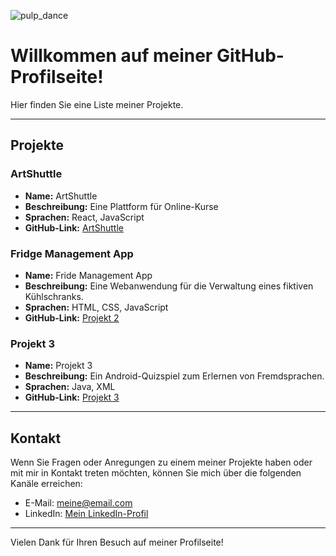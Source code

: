 ![pulp_dance](https://github.com/MartinDrus/MartinDrus/assets/106072182/acabfd11-18ef-4bb2-bf2c-fb4d3a5a05f1)

# Willkommen auf meiner GitHub-Profilseite! 
Hier finden Sie eine Liste meiner Projekte.

---

## Projekte

### ArtShuttle

- **Name:** ArtShuttle
- **Beschreibung:** Eine Plattform für Online-Kurse
- **Sprachen:** React, JavaScript
- **GitHub-Link:** [ArtShuttle](https://frontend-red-nine.vercel.app/)

### Fridge Management App

- **Name:** Fride Management App
- **Beschreibung:** Eine Webanwendung für die Verwaltung eines fiktiven Kühlschranks.
- **Sprachen:** HTML, CSS, JavaScript
- **GitHub-Link:** [Projekt 2](https://martindrus.github.io/Fridge-Management-App/)

### Projekt 3

- **Name:** Projekt 3
- **Beschreibung:** Ein Android-Quizspiel zum Erlernen von Fremdsprachen.
- **Sprachen:** Java, XML
- **GitHub-Link:** [Projekt 3](https://github.com/meinprojekt3)

---

## Kontakt

Wenn Sie Fragen oder Anregungen zu einem meiner Projekte haben oder mit mir in Kontakt treten möchten, können Sie mich über die folgenden Kanäle erreichen:

- E-Mail: [meine@email.com](mailto:meine@email.com)
- LinkedIn: [Mein LinkedIn-Profil](https://www.linkedin.com/in/meinprofil)

---

Vielen Dank für Ihren Besuch auf meiner Profilseite!
